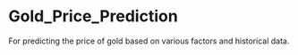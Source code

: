 # Gold_Price_Prediction
For predicting the price of gold based on various factors and historical data.
